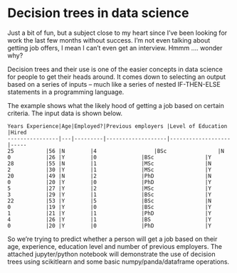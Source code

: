 # Decision trees in data science

Just a bit of fun, but a subject close to my heart since I’ve been looking for work the last few months without success. I’m not even talking about getting job offers, I mean I can’t even get an interview. Hmmm …. wonder why?

Decision trees and their use is one of the easier concepts in data science for people to get their heads around. It comes down to selecting an output based on a series of inputs – much like a series of nested IF-THEN-ELSE statements in a programming language.

The example shows what the likely hood of getting a job based on certain criteria. The input data is shown below.

```
Years Experience|Age|Employed?|Previous employers |Level of Education |Hired
----------------|---|---------|-------------------|-------------------|-----
25	        |56 |N	      |4                  |BSc	              |N
0	        |26 |Y	      |0	          |BSc	              |Y
28	        |55 |N	      |1	          |MSc	              |N
2	        |30 |Y	      |1	          |MSc	              |Y
20	        |49 |N	      |2	          |PhD	              |N
0	        |20 |Y	      |0	          |PhD	              |Y
5	        |27 |Y	      |2	          |MSc	              |Y
3	        |29 |Y	      |1	          |BSc	              |Y
22	        |53 |Y	      |5	          |BSc	              |N
0	        |19 |Y	      |0	          |BSc	              |Y
1	        |21 |Y	      |1	          |PhD	              |Y
4	        |26 |Y	      |1	          |BS	              |Y
0	        |20 |Y	      |0	          |PhD	              |Y
```

So we’re trying to predict whether a person will get a job based on their age, experience, education level and number of previous employers. The attached jupyter/python notebook will demonstrate the use of decision trees using scikitlearn and some basic numpy/panda/dataframe operations.
